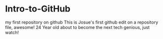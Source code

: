 # Intro-to-GitHub
my first repository on github
This is Josue's first github edit on a repository file, awesome!
24 Year old about to become the next tech genious, just watch!
